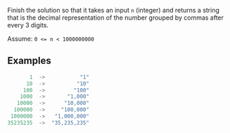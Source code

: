 Finish the solution so that it takes an input `n` (integer) and returns a string that is the decimal representation of the number grouped by commas after every 3 digits.

Assume: `0 <= n < 1000000000`

## Examples

```js
       1  ->           "1"
      10  ->          "10"
     100  ->         "100"
    1000  ->       "1,000"
   10000  ->      "10,000"
  100000  ->     "100,000"
 1000000  ->   "1,000,000"
35235235  ->  "35,235,235"
```